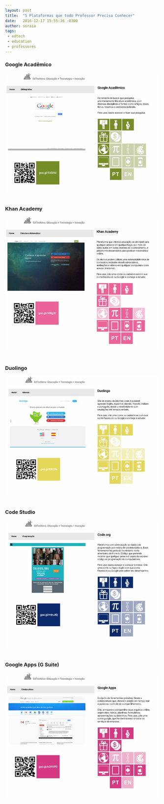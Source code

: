 ```yaml
---
layout: post
title:  "5 Plataformas que todo Professor Precisa Conhecer"
date:   2016-12-17 15:55:36 -0300
author: soraia
tags: 
 - edtech 
 - education 
 - professores
---
```


### Google Acadêmico

[![Google Acadêmico](/images/academico-edtecnova.jpg)](http://edtecnova.com.br/?page=48)
<br/><br/>

### Khan Academy

[![Khan Academy](/images/khan-edtecnova.jpg)](http://edtecnova.com.br/?page=120)
<br/><br/>

### Duolingo

[![Duolingo](/images/duolingo-edtecnova.jpg)](http://edtecnova.com.br/?page=39)
<br/><br/>

### Code Studio

[![Code Studio](/images/code-edtecnova.jpg)](http://edtecnova.com.br/?page=65)
<br/><br/>

### Google Apps (G Suite)

[![G Suite](/images/apps-edtecnova.jpg)](http://edtecnova.com.br/?page=111)
<br/><br/>
